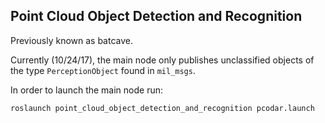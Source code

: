 Point Cloud Object Detection and Recognition
---
Previously known as batcave. 

Currently (10/24/17), the main node only publishes unclassified objects of the type `PerceptionObject` found in `mil_msgs`.

In order to launch the main node run:
```
roslaunch point_cloud_object_detection_and_recognition pcodar.launch